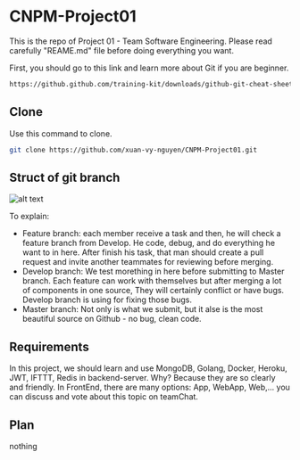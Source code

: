 # CNPM-Project01
This is the repo of Project 01 - Team Software Engineering. Please read carefully "REAME.md" file before doing everything you want.

First, you should go to this link and learn more about Git if you are beginner.
```bash
https://github.github.com/training-kit/downloads/github-git-cheat-sheet.pdf
```

## Clone 
Use this command to clone.

```bash
git clone https://github.com/xuan-vy-nguyen/CNPM-Project01.git
```

## Struct of git branch
![alt text](https://miro.medium.com/max/1200/1*uUpzVOpdFw5V-tJ_YvgFmA.png)

To explain:
- Feature branch: each member receive a task and then, he will check a feature branch from Develop. He code, debug, and do everything he want to in here. After finish his task, that man should create a pull request and invite another teammates for reviewing  before merging.
- Develop branch: We test morething in here before submitting to Master branch. Each feature can work with themselves but after merging a lot of components in one source, They will certainly conflict or have bugs. Develop branch is using for fixing those bugs. 
- Master branch: Not only is what we submit, but it alse is the most beautiful source on Github - no bug, clean code.

## Requirements
In this project, we should learn and use MongoDB, Golang, Docker, Heroku, JWT, IFTTT, Redis in backend-server. Why? Because they are so clearly and friendly.
In FrontEnd, there are many options: App, WebApp, Web,... you can discuss and vote about this topic on teamChat.

## Plan
nothing